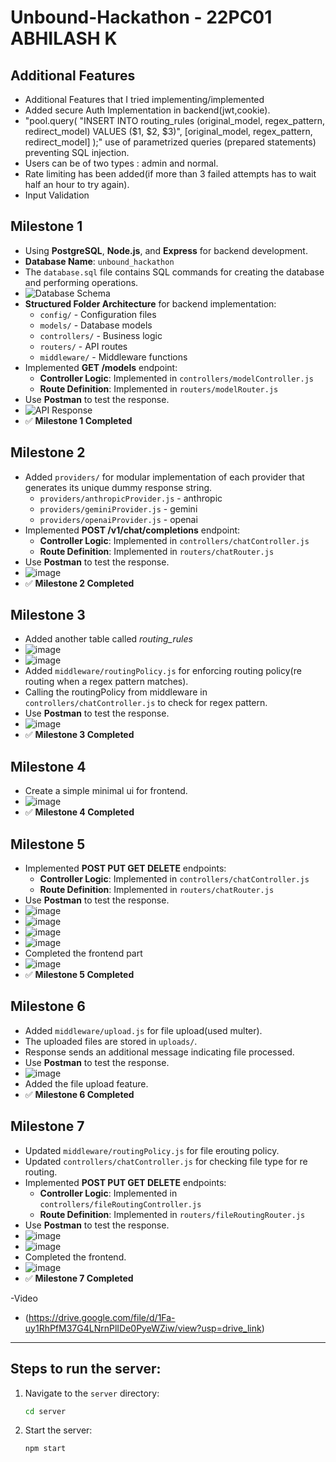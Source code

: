 # Unbound-Hackathon - 22PC01 ABHILASH K

## Additional Features

- Additional Features that I tried implementing/implemented
- Added secure Auth Implementation in backend(jwt,cookie).
- "pool.query(
      "INSERT INTO routing_rules (original_model, regex_pattern, redirect_model) VALUES ($1, $2, $3)",
      [original_model, regex_pattern, redirect_model]
    );"
   use of parametrized queries (prepared statements) preventing SQL injection.
- Users can be of two types : admin and normal.
- Rate limiting has been added(if more than 3 failed attempts has to wait half an hour to try again).
- Input Validation

## Milestone 1

- Using **PostgreSQL**, **Node.js**, and **Express** for backend development.
- **Database Name**: `unbound_hackathon`
- The `database.sql` file contains SQL commands for creating the database and performing operations.
- ![Database Schema](https://github.com/user-attachments/assets/1306b237-776d-4e83-a24e-0eef518d73db)
- **Structured Folder Architecture** for backend implementation:
  - `config/` - Configuration files
  - `models/` - Database models
  - `controllers/` - Business logic
  - `routers/` - API routes
  - `middleware/` - Middleware functions
- Implemented **GET /models** endpoint:
  - **Controller Logic**: Implemented in `controllers/modelController.js`
  - **Route Definition**: Implemented in `routers/modelRouter.js`
- Use **Postman** to test the response.
- ![API Response](https://github.com/user-attachments/assets/e4ef9e61-8e4a-4f9b-8d77-f06075788b90)
- ✅ **Milestone 1 Completed**

## Milestone 2

- Added `providers/` for modular implementation of each provider that generates its unique dummy response string.
    - `providers/anthropicProvider.js` - anthropic
    - `providers/geminiProvider.js` - gemini
    - `providers/openaiProvider.js` - openai
- Implemented **POST /v1/chat/completions** endpoint:
  - **Controller Logic**: Implemented in `controllers/chatController.js`
  - **Route Definition**: Implemented in `routers/chatRouter.js`
- Use **Postman** to test the response.
- ![image](https://github.com/user-attachments/assets/b18867ab-cc9e-463c-9a49-16ad4f8bc9b1)
- ✅ **Milestone 2 Completed**

## Milestone 3

- Added another table called *routing_rules*
- ![image](https://github.com/user-attachments/assets/bd4bcdb7-50a9-4d47-be03-451eaac50592)
- ![image](https://github.com/user-attachments/assets/dda120fb-669e-4cc9-9c28-34506423c6cd)
- Added `middleware/routingPolicy.js` for enforcing routing policy(re routing when a regex pattern matches).
- Calling the routingPolicy from middleware in `controllers/chatController.js` to check for regex pattern.
- Use **Postman** to test the response.
- ![image](https://github.com/user-attachments/assets/6e41088d-eee4-4eb0-af36-d4e179c7c35d)
- ✅ **Milestone 3 Completed**

## Milestone 4

- Create a simple minimal ui for frontend.
- ![image](https://github.com/user-attachments/assets/21679a41-5ca2-491e-824d-31831f5320ee)
- ✅ **Milestone 4 Completed**

## Milestone 5

- Implemented **POST PUT GET DELETE** endpoints:
  - **Controller Logic**: Implemented in `controllers/chatController.js`
  - **Route Definition**: Implemented in `routers/chatRouter.js`
- Use **Postman** to test the response.
- ![image](https://github.com/user-attachments/assets/bbd838d5-911f-4100-9f13-114125d7f909)
- ![image](https://github.com/user-attachments/assets/f5df4e0c-609c-42aa-8c8b-72de6c40aa79)
- ![image](https://github.com/user-attachments/assets/4ae4445f-36a1-4801-9bbd-9187320c0718)
- ![image](https://github.com/user-attachments/assets/8194018b-3408-4b74-b86a-728c97edab75)
- Completed the frontend part
- ![image](https://github.com/user-attachments/assets/fa54e14e-74de-4cc2-b08a-e3f1c6fecc12)
- ✅ **Milestone 5 Completed**
  
## Milestone 6

- Added `middleware/upload.js` for file upload(used multer).
- The uploaded files are stored in `uploads/`.
- Response sends an additional message indicating file processed.
- Use **Postman** to test the response.
- ![image](https://github.com/user-attachments/assets/b129fb76-4292-41d7-ac28-d78673550c79)
- Added the file upload feature.
- ✅ **Milestone 6 Completed**

## Milestone 7

- Updated `middleware/routingPolicy.js` for file erouting policy.
- Updated `controllers/chatController.js` for checking file type for re routing.
- Implemented **POST PUT GET DELETE** endpoints:
  - **Controller Logic**: Implemented in `controllers/fileRoutingController.js`
  - **Route Definition**: Implemented in `routers/fileRoutingRouter.js`
- Use **Postman** to test the response.
- ![image](https://github.com/user-attachments/assets/aa765d41-9e02-4cfc-82ed-02d0c9469014)
- ![image](https://github.com/user-attachments/assets/daf44221-7fcd-4b0a-9e1e-99c7d9be8bf3)
- Completed the frontend.
- ![image](https://github.com/user-attachments/assets/e0dd8e86-988b-493e-b5eb-c4a3857cc9b2)
- ✅ **Milestone 7 Completed** 

-Video
- (https://drive.google.com/file/d/1Fa-uy1RhPfM37G4LNrnPlIDe0PyeWZiw/view?usp=drive_link)

---

## Steps to run the server:
  
1. Navigate to the `server` directory:
   ```sh
   cd server
   ```
2. Start the server:
   ```sh
   npm start
   ```
